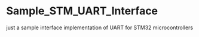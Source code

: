 # Sample_STM_UART_Interface
just a sample interface implementation of UART for STM32 microcontrollers
